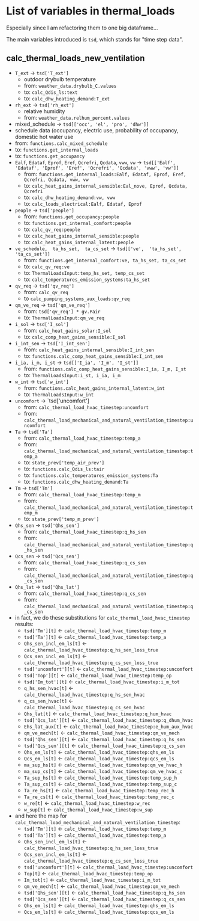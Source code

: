 # List of variables in thermal_loads

Especially since I am refactoring them to one big dataframe...

The main variables introduced is `tsd`, which stands for "time step data".

## calc_thermal_loads_new_ventilation

- `T_ext` -> `tsd['T_ext']`
  - outdoor drybulb temperature
  - from: `weather_data.drybulb_C.values`
  - to: `calc_Qdis_ls:text`
  - to: `calc_dhw_heating_demand:T_ext`
- `rh_ext` -> `tsd['rh_ext']`
  - relative humidity
  - from: `weather_data.relhum_percent.values`
-  mixed_schedule -> `tsd[['occ', 'el', 'pro', 'dhw']]`
  - schedule data (occupancy, electric use, probability of occupancy, domestic hot water use
  - from: `functions.calc_mixed_schedule`
  - to: `functions.get_internal_loads`
  - to: `functions.get_occupancy`
- `Ealf`, `Edataf`,  `Eprof`,  `Eref`,  `Qcrefri`,  `Qcdata`,  `vww`, `vw` -> `tsd[['Ealf', 'Edataf', 'Eprof', 'Eref', 'Qcrefri', 'Qcdata', 'vww', 'vw']]`
  - from: `functions.get_internal_loads:Ealf, Edataf, Eprof, Eref, Qcrefri, Qcdata, vww, vw`
  - to: `calc_heat_gains_internal_sensible:Eal_nove, Eprof, Qcdata, Qcrefri`
  - to: `calc_dhw_heating_demand:vw, vww`
  - to: `calc_loads_electrical:Ealf, Edataf, Eprof`
- `people` -> `tsd['people']`
  - from: `functions.get_occupancy:people`
  - to: `functions.get_internal_comfort:people`
  - to: `calc_qv_req:people`
  - to: `calc_heat_gains_internal_sensible:people`
  - to: `calc_heat_gains_internal_latent:people`
- `ve_schedule,  ta_hs_set,  ta_cs_set` -> `tsd[['ve',  'ta_hs_set',  'ta_cs_set']]`
  - from: `functions.get_internal_comfort:ve, ta_hs_set, ta_cs_set`
  - to: `calc_qv_req:ve`
  - to: `ThermalLoadsInput:temp_hs_set, temp_cs_set`
  - to: `calc_temperatures_emission_systems:ta_hs_set`
- `qv_req` -> `tsd['qv_req']`
  - from: `calc_qv_req`
  - to `calc_pumping_systems_aux_loads:qv_req`
- `qm_ve_req` -> `tsd['qm_ve_req']`
  - from: `tsd['qv_req'] * gv.Pair`
  - to: `ThermalLoadsInput:qm_ve_req`
- `i_sol` -> `tsd['I_sol']`
  - from: `calc_heat_gains_solar:I_sol`
  - to: `calc_comp_heat_gains_sensible:I_sol`
- `i_int_sen` -> `tsd['I_int_sen']`
  - from: `calc_heat_gains_internal_sensible:I_int_sen`
  - to: `functions.calc_comp_heat_gains_sensible:I_int_sen`
- `i_ia, i_m, i_st` -> `tsd[['I_ia', 'I_m', 'I_st']]`
  - from: `functions.calc_comp_heat_gains_sensible:I_ia, I_m, I_st`
  - to: `ThermalLoadsInput:i_st, i_ia, i_m`
- `w_int` -> `tsd['w_int']`
  - from: `functions.calc_heat_gains_internal_latent:w_int`
  - to: `ThermalLoadsInput:w_int`
- `uncomfort` -> `tsd['uncomfort']
  - from: `calc_thermal_load_hvac_timestep:uncomfort`
  - from: `calc_thermal_load_mechanical_and_natural_ventilation_timestep:uncomfort`
- `Ta` -> `tsd['Ta']`
  - from: `calc_thermal_load_hvac_timestep:temp_a`
  - from: `calc_thermal_load_mechanical_and_natural_ventilation_timestep:temp_a`
  - to: `state_prev['temp_air_prev']`
  - to: `functions.calc_Qdis_ls:tair`
  - to: `functions.calc_temperatures_emission_systems:Ta`
  - to: `functions.calc_dhw_heating_demand:Ta`
- `Tm` -> `tsd['Tm']`
  - from: `calc_thermal_load_hvac_timestep:temp_m`
  - from: `calc_thermal_load_mechanical_and_natural_ventilation_timestep:temp_m`
  - to: `state_prev['temp_m_prev']`
- `Qhs_sen` -> `tsd['Qhs_sen']`
  - from: `calc_thermal_load_hvac_timestep:q_hs_sen`
  - from: `calc_thermal_load_mechanical_and_natural_ventilation_timestep:q_hs_sen`
- `Qcs_sen` -> `tsd['Qcs_sen']`
  - from: `calc_thermal_load_hvac_timestep:q_cs_sen`
  - from: `calc_thermal_load_mechanical_and_natural_ventilation_timestep:q_cs_sen`
- `Qhs_lat` -> `tsd['Qhs_lat']`
  - from: `calc_thermal_load_hvac_timestep:q_cs_sen`
  - from: `calc_thermal_load_mechanical_and_natural_ventilation_timestep:q_cs_sen`  
- in fact, we do these substitutions for `calc_thermal_load_hvac_timestep` results:
  - `tsd['Tm'][t]` <- `calc_thermal_load_hvac_timestep:temp_m`
  - `tsd['Ta'][t]` <- `calc_thermal_load_hvac_timestep:temp_a`
  - `Qhs_sen_incl_em_ls[t]` <- `calc_thermal_load_hvac_timestep:q_hs_sen_loss_true`
  - `Qcs_sen_incl_em_ls[t]` <- `calc_thermal_load_hvac_timestep:q_cs_sen_loss_true`
  - `tsd['uncomfort'][t]` <- `calc_thermal_load_hvac_timestep:uncomfort`
  - `tsd['Top'][t]` <- `calc_thermal_load_hvac_timestep:temp_op`
  - `tsd['Im_tot'][t]` <- `calc_thermal_load_hvac_timestep:i_m_tot`
  - `q_hs_sen_hvac[t]` <- `calc_thermal_load_hvac_timestep:q_hs_sen_hvac`
  - `q_cs_sen_hvac[t]` <- `calc_thermal_load_hvac_timestep:q_cs_sen_hvac`
  - `Qhs_lat[t]` <- `calc_thermal_load_hvac_timestep:q_hum_hvac`
  - `tsd['Qcs_lat'][t]` <- `calc_thermal_load_hvac_timestep:q_dhum_hvac`
  - `Ehs_lat_aux[t]` <- `calc_thermal_load_hvac_timestep:e_hum_aux_hvac`
  - `qm_ve_mech[t]` <- `calc_thermal_load_hvac_timestep:qm_ve_mech`
  - `tsd['Qhs_sen'][t]` <- `calc_thermal_load_hvac_timestep:q_hs_sen`
  - `tsd['Qcs_sen'][t]` <- `calc_thermal_load_hvac_timestep:q_cs_sen`
  - `Qhs_em_ls[t]` <- `calc_thermal_load_hvac_timestep:qhs_em_ls`
  - `Qcs_em_ls[t]` <- `calc_thermal_load_hvac_timestep:qcs_em_ls`
  - `ma_sup_hs[t]` <- `calc_thermal_load_hvac_timestep:qm_ve_hvac_h`
  - `ma_sup_cs[t]` <- `calc_thermal_load_hvac_timestep:qm_ve_hvac_c`
  - `Ta_sup_hs[t]` <- `calc_thermal_load_hvac_timestep:temp_sup_h`
  - `Ta_sup_cs[t]` <- `calc_thermal_load_hvac_timestep:temp_sup_c`
  - `Ta_re_hs[t]` <- `calc_thermal_load_hvac_timestep:temp_rec_h`
  - `Ta_re_cs[t]` <- `calc_thermal_load_hvac_timestep:temp_rec_c`
  - `w_re[t]` <- `calc_thermal_load_hvac_timestep:w_rec`
  - `w_sup[t]` <- `calc_thermal_load_hvac_timestep:w_sup`
- and here the map for `calc_thermal_load_mechanical_and_natural_ventilation_timestep`:
  - `tsd['Tm'][t]` <- `calc_thermal_load_hvac_timestep:temp_m`
  - `tsd['Ta'][t]` <- `calc_thermal_load_hvac_timestep:temp_a`
  - `Qhs_sen_incl_em_ls[t]` <- `calc_thermal_load_hvac_timestep:q_hs_sen_loss_true`
  - `Qcs_sen_incl_em_ls[t]` <- `calc_thermal_load_hvac_timestep:q_cs_sen_loss_true`
  - `tsd['uncomfort'][t]` <- `calc_thermal_load_hvac_timestep:uncomfort`
  - `Top[t]` <- `calc_thermal_load_hvac_timestep:temp_op`
  - `Im_tot[t]` <- `calc_thermal_load_hvac_timestep:i_m_tot`
  - `qm_ve_mech[t]` <- `calc_thermal_load_hvac_timestep:qm_ve_mech`
  - `tsd['Qhs_sen'][t]` <- `calc_thermal_load_hvac_timestep:q_hs_sen`
  - `tsd['Qcs_sen'][t]` <- `calc_thermal_load_hvac_timestep:q_cs_sen`
  - `Qhs_em_ls[t]` <- `calc_thermal_load_hvac_timestep:qhs_em_ls`
  - `Qcs_em_ls[t]` <- `calc_thermal_load_hvac_timestep:qcs_em_ls`



  
  
